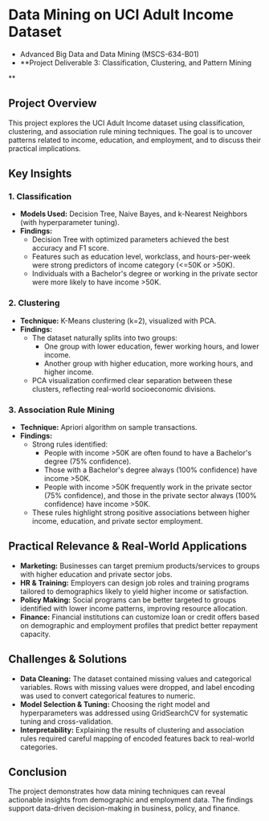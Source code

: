 # Data Mining on UCI Adult Income Dataset 
- Advanced Big Data and Data Mining (MSCS-634-B01)
- **Project Deliverable 3: Classification, Clustering, and Pattern Mining

**
## Project Overview
This project explores the UCI Adult Income dataset using classification, clustering, and association rule mining techniques. The goal is to uncover patterns related to income, education, and employment, and to discuss their practical implications.

## Key Insights

### 1. Classification
- **Models Used:** Decision Tree, Naive Bayes, and k-Nearest Neighbors (with hyperparameter tuning).
- **Findings:**
  - Decision Tree with optimized parameters achieved the best accuracy and F1 score.
  - Features such as education level, workclass, and hours-per-week were strong predictors of income category (<=50K or >50K).
  - Individuals with a Bachelor's degree or working in the private sector were more likely to have income >50K.

### 2. Clustering
- **Technique:** K-Means clustering (k=2), visualized with PCA.
- **Findings:**
  - The dataset naturally splits into two groups:
    - One group with lower education, fewer working hours, and lower income.
    - Another group with higher education, more working hours, and higher income.
  - PCA visualization confirmed clear separation between these clusters, reflecting real-world socioeconomic divisions.

### 3. Association Rule Mining
- **Technique:** Apriori algorithm on sample transactions.
- **Findings:**
  - Strong rules identified:
    - People with income >50K are often found to have a Bachelor's degree (75% confidence).
    - Those with a Bachelor's degree always (100% confidence) have income >50K.
    - People with income >50K frequently work in the private sector (75% confidence), and those in the private sector always (100% confidence) have income >50K.
  - These rules highlight strong positive associations between higher income, education, and private sector employment.

## Practical Relevance & Real-World Applications
- **Marketing:** Businesses can target premium products/services to groups with higher education and private sector jobs.
- **HR & Training:** Employers can design job roles and training programs tailored to demographics likely to yield higher income or satisfaction.
- **Policy Making:** Social programs can be better targeted to groups identified with lower income patterns, improving resource allocation.
- **Finance:** Financial institutions can customize loan or credit offers based on demographic and employment profiles that predict better repayment capacity.

## Challenges & Solutions
- **Data Cleaning:** The dataset contained missing values and categorical variables. Rows with missing values were dropped, and label encoding was used to convert categorical features to numeric.
- **Model Selection & Tuning:** Choosing the right model and hyperparameters was addressed using GridSearchCV for systematic tuning and cross-validation.
- **Interpretability:** Explaining the results of clustering and association rules required careful mapping of encoded features back to real-world categories.

## Conclusion
The project demonstrates how data mining techniques can reveal actionable insights from demographic and employment data. The findings support data-driven decision-making in business, policy, and finance.

